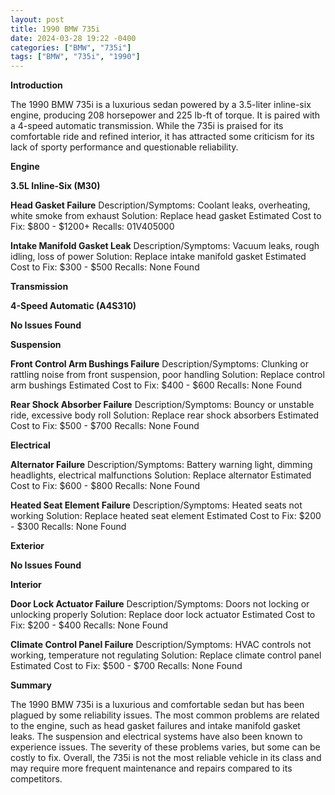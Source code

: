 ```yaml
---
layout: post
title: 1990 BMW 735i
date: 2024-03-28 19:22 -0400
categories: ["BMW", "735i"]
tags: ["BMW", "735i", "1990"]
---
```

**Introduction**

The 1990 BMW 735i is a luxurious sedan powered by a 3.5-liter inline-six engine, producing 208 horsepower and 225 lb-ft of torque. It is paired with a 4-speed automatic transmission. While the 735i is praised for its comfortable ride and refined interior, it has attracted some criticism for its lack of sporty performance and questionable reliability.

**Engine**

**3.5L Inline-Six (M30)**

**Head Gasket Failure**
Description/Symptoms: Coolant leaks, overheating, white smoke from exhaust
Solution: Replace head gasket
Estimated Cost to Fix: $800 - $1200+
Recalls: 01V405000

**Intake Manifold Gasket Leak**
Description/Symptoms: Vacuum leaks, rough idling, loss of power
Solution: Replace intake manifold gasket
Estimated Cost to Fix: $300 - $500
Recalls: None Found

**Transmission**

**4-Speed Automatic (A4S310)**

**No Issues Found**

**Suspension**

**Front Control Arm Bushings Failure**
Description/Symptoms: Clunking or rattling noise from front suspension, poor handling
Solution: Replace control arm bushings
Estimated Cost to Fix: $400 - $600
Recalls: None Found

**Rear Shock Absorber Failure**
Description/Symptoms: Bouncy or unstable ride, excessive body roll
Solution: Replace rear shock absorbers
Estimated Cost to Fix: $500 - $700
Recalls: None Found

**Electrical**

**Alternator Failure**
Description/Symptoms: Battery warning light, dimming headlights, electrical malfunctions
Solution: Replace alternator
Estimated Cost to Fix: $600 - $800
Recalls: None Found

**Heated Seat Element Failure**
Description/Symptoms: Heated seats not working
Solution: Replace heated seat element
Estimated Cost to Fix: $200 - $300
Recalls: None Found

**Exterior**

**No Issues Found**

**Interior**

**Door Lock Actuator Failure**
Description/Symptoms: Doors not locking or unlocking properly
Solution: Replace door lock actuator
Estimated Cost to Fix: $200 - $400
Recalls: None Found

**Climate Control Panel Failure**
Description/Symptoms: HVAC controls not working, temperature not regulating
Solution: Replace climate control panel
Estimated Cost to Fix: $500 - $700
Recalls: None Found

**Summary**

The 1990 BMW 735i is a luxurious and comfortable sedan but has been plagued by some reliability issues. The most common problems are related to the engine, such as head gasket failures and intake manifold gasket leaks. The suspension and electrical systems have also been known to experience issues. The severity of these problems varies, but some can be costly to fix. Overall, the 735i is not the most reliable vehicle in its class and may require more frequent maintenance and repairs compared to its competitors.
